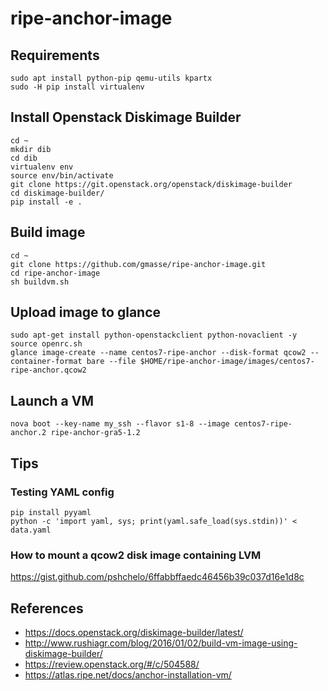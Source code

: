 # ripe-anchor-image

## Requirements
```Shell
sudo apt install python-pip qemu-utils kpartx
sudo -H pip install virtualenv
```
## Install Openstack Diskimage Builder
```Shell
cd ~
mkdir dib
cd dib
virtualenv env
source env/bin/activate
git clone https://git.openstack.org/openstack/diskimage-builder
cd diskimage-builder/
pip install -e .
```
## Build image
```Shell
cd ~
git clone https://github.com/gmasse/ripe-anchor-image.git
cd ripe-anchor-image
sh buildvm.sh
```
## Upload image to glance
```Shell
sudo apt-get install python-openstackclient python-novaclient -y
source openrc.sh
glance image-create --name centos7-ripe-anchor --disk-format qcow2 --container-format bare --file $HOME/ripe-anchor-image/images/centos7-ripe-anchor.qcow2
```
## Launch a VM
```Shell
nova boot --key-name my_ssh --flavor s1-8 --image centos7-ripe-anchor.2 ripe-anchor-gra5-1.2
```
## Tips
### Testing YAML config
```Shell
pip install pyyaml
python -c 'import yaml, sys; print(yaml.safe_load(sys.stdin))' < data.yaml
```
### How to mount a qcow2 disk image containing LVM
https://gist.github.com/pshchelo/6ffabbffaedc46456b39c037d16e1d8c

## References
- https://docs.openstack.org/diskimage-builder/latest/
- http://www.rushiagr.com/blog/2016/01/02/build-vm-image-using-diskimage-builder/
- https://review.openstack.org/#/c/504588/
- https://atlas.ripe.net/docs/anchor-installation-vm/


